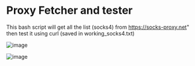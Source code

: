 # Proxy Fetcher and tester

This bash script will get all the list (socks4) from  https://socks-proxy.net" then test it using curl (saved in working_socks4.txt)

![image](https://user-images.githubusercontent.com/10601417/104111703-364ce500-5320-11eb-983f-e23a2b3d3f06.png)

![image](https://user-images.githubusercontent.com/10601417/104111750-f5090500-5320-11eb-9cbb-6ddcc7a90c69.png)

